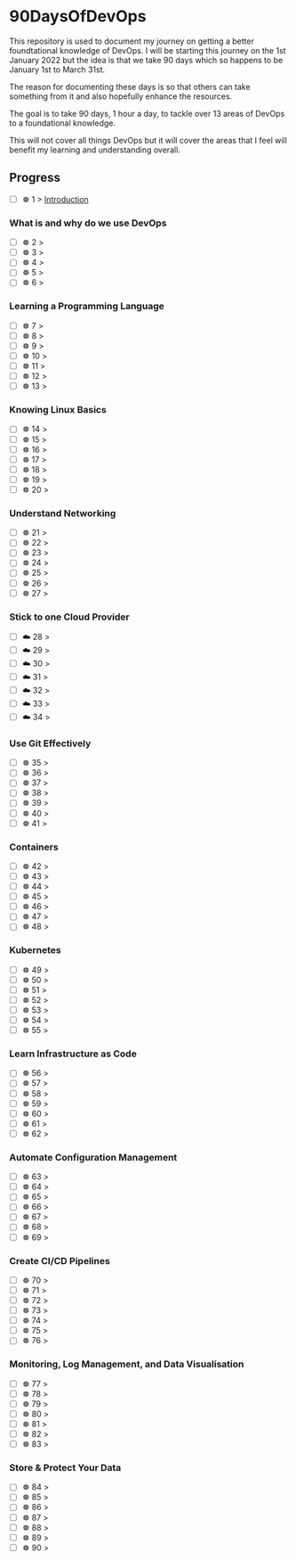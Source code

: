 # 90DaysOfDevOps

This repository is used to document my journey on getting a better foundtational knowledge of DevOps. I will be starting this journey on the 1st January 2022 but the idea is that we take 90 days which so happens to be January 1st to March 31st. 

The reason for documenting these days is so that others can take something from it and also hopefully enhance the resources. 

The goal is to take 90 days, 1 hour a day, to tackle over 13 areas of DevOps to a foundational knowledge. 

This will not cover all things DevOps but it will cover the areas that I feel will benefit my learning and understanding overall. 

## Progress 

- [ ] ☸ 1 > [Introduction](Days/day1.md)

### What is and why do we use DevOps


- [ ] ☸ 2 > [](Days/day2.md)
- [ ] ☸ 3 > [](Days/day3.md)
- [ ] ☸ 4 > [](Days/day4.md)
- [ ] ☸ 5 > [](Days/day5.md)
- [ ] ☸ 6 > [](Days/day6.md)

### Learning a Programming Language

- [ ] ☸ 7 > [](Days/day7.md)
- [ ] ☸ 8 > [](Days/day8.md)
- [ ] ☸ 9 > [](Days/day9.md)
- [ ] ☸ 10 > [](Days/day10.md)
- [ ] ☸ 11 > [](Days/day11.md)
- [ ] ☸ 12 > [](Days/day12.md)
- [ ] ☸ 13 > [](Days/day13.md)

### Knowing Linux Basics

- [ ] ☸ 14 > [](Days/day14.md)
- [ ] ☸ 15 > [](Days/day15.md)
- [ ] ☸ 16 > [](Days/day16.md)
- [ ] ☸ 17 > [](Days/day17.md)
- [ ] ☸ 18 > [](Days/day18.md)
- [ ] ☸ 19 > [](Days/day19.md)
- [ ] ☸ 20 > [](Days/day20.md)

### Understand Networking

- [ ] ☸ 21 > [](Days/day21.md)
- [ ] ☸ 22 > [](Days/day22.md)
- [ ] ☸ 23 > [](Days/day23.md)
- [ ] ☸ 24 > [](Days/day24.md)
- [ ] ☸ 25 > [](Days/day25.md)
- [ ] ☸ 26 > [](Days/day26.md)
- [ ] ☸ 27 > [](Days/day27.md)

### Stick to one Cloud Provider

- [ ] ☁️ 28 > [](Days/day28.md)
- [ ] ☁️ 29 > [](Days/day29.md)
- [ ] ☁️ 30 > [](Days/day30.md)
- [ ] ☁️ 31 > [](Days/day31.md)
- [ ] ☁️ 32 > [](Days/day32.md)
- [ ] ☁️ 33 > [](Days/day33.md)
- [ ] ☁️ 34 > [](Days/day34.md)

### Use Git Effectively

- [ ] ☸ 35 > [](Days/day35.md)
- [ ] ☸ 36 > [](Days/day36.md)
- [ ] ☸ 37 > [](Days/day37.md)
- [ ] ☸ 38 > [](Days/day38.md)
- [ ] ☸ 39 > [](Days/day39.md)
- [ ] ☸ 40 > [](Days/day40.md)
- [ ] ☸ 41 > [](Days/day41.md)

### Containers

- [ ] ☸ 42 > [](Days/day42.md)
- [ ] ☸ 43 > [](Days/day43.md)
- [ ] ☸ 44 > [](Days/day44.md)
- [ ] ☸ 45 > [](Days/day45.md)
- [ ] ☸ 46 > [](Days/day46.md)
- [ ] ☸ 47 > [](Days/day47.md)
- [ ] ☸ 48 > [](Days/day48.md)

### Kubernetes

- [ ] ☸ 49 > [](Days/day49.md)
- [ ] ☸ 50 > [](Days/day50.md)
- [ ] ☸ 51 > [](Days/day51.md)
- [ ] ☸ 52 > [](Days/day52.md)
- [ ] ☸ 53 > [](Days/day53.md)
- [ ] ☸ 54 > [](Days/day54.md)
- [ ] ☸ 55 > [](Days/day55.md)

### Learn Infrastructure as Code

- [ ] ☸ 56 > [](Days/day56.md)
- [ ] ☸ 57 > [](Days/day57.md)
- [ ] ☸ 58 > [](Days/day58.md)
- [ ] ☸ 59 > [](Days/day59.md)
- [ ] ☸ 60 > [](Days/day60.md)
- [ ] ☸ 61 > [](Days/day61.md)
- [ ] ☸ 62 > [](Days/day62.md)

### Automate Configuration Management

- [ ] ☸ 63 > [](Days/day63.md)
- [ ] ☸ 64 > [](Days/day64.md)
- [ ] ☸ 65 > [](Days/day65.md)
- [ ] ☸ 66 > [](Days/day66.md)
- [ ] ☸ 67 > [](Days/day67.md)
- [ ] ☸ 68 > [](Days/day68.md)
- [ ] ☸ 69 > [](Days/day69.md)

### Create CI/CD Pipelines 

- [ ] ☸ 70 > [](Days/day70.md)
- [ ] ☸ 71 > [](Days/day71.md)
- [ ] ☸ 72 > [](Days/day72.md)
- [ ] ☸ 73 > [](Days/day73.md)
- [ ] ☸ 74 > [](Days/day74.md)
- [ ] ☸ 75 > [](Days/day75.md)
- [ ] ☸ 76 > [](Days/day76.md)

### Monitoring, Log Management, and Data Visualisation

- [ ] ☸ 77 > [](Days/day77.md)
- [ ] ☸ 78 > [](Days/day78.md)
- [ ] ☸ 79 > [](Days/day79.md)
- [ ] ☸ 80 > [](Days/day80.md)
- [ ] ☸ 81 > [](Days/day81.md)
- [ ] ☸ 82 > [](Days/day82.md)
- [ ] ☸ 83 > [](Days/day83.md)

### Store & Protect Your Data

- [ ] ☸ 84 > [](Days/day84.md)
- [ ] ☸ 85 > [](Days/day85.md)
- [ ] ☸ 86 > [](Days/day86.md)
- [ ] ☸ 87 > [](Days/day87.md)
- [ ] ☸ 88 > [](Days/day88.md)
- [ ] ☸ 89 > [](Days/day89.md)
- [ ] ☸ 90 > [](Days/day90.md)
